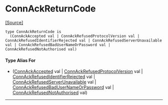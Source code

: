 # ConnAckReturnCode
<span class="source-link">[[Source]](src/mqtt-connector/ConnAckCodes.md#L-0-13)</span>
```pony
type ConnAckReturnCode is
  (ConnAckAccepted val | ConnAckRefusedProtocolVersion val | ConnAckRefusedIdentifierRejected val | ConnAckRefusedServerUnavailable val | ConnAckRefusedBadUserNameOrPassword val | ConnAckRefusedNotAuthorised val)
```

#### Type Alias For

* ([ConnAckAccepted](mqtt-connector-ConnAckAccepted.md) val | [ConnAckRefusedProtocolVersion](mqtt-connector-ConnAckRefusedProtocolVersion.md) val | [ConnAckRefusedIdentifierRejected](mqtt-connector-ConnAckRefusedIdentifierRejected.md) val | [ConnAckRefusedServerUnavailable](mqtt-connector-ConnAckRefusedServerUnavailable.md) val | [ConnAckRefusedBadUserNameOrPassword](mqtt-connector-ConnAckRefusedBadUserNameOrPassword.md) val | [ConnAckRefusedNotAuthorised](mqtt-connector-ConnAckRefusedNotAuthorised.md) val)

---

